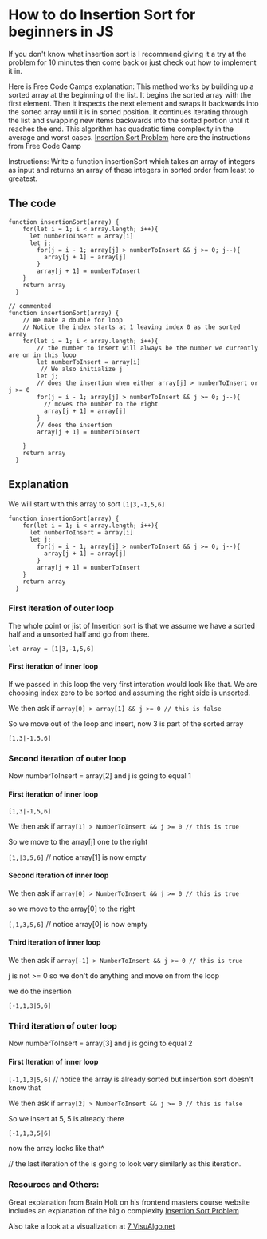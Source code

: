 # How to do Insertion Sort for beginners in JS

If you don't know what insertion sort is I recommend giving it a try at the problem for 10 minutes then come back or just check out how to implement it in.
 
Here is Free Code Camps explanation: 
This method works by building up a sorted array at the beginning of the list. It begins the sorted array with the first element. Then it inspects the next element and swaps it backwards into the sorted array until it is in sorted position. It continues iterating through the list and swapping new items backwards into the sorted portion until it reaches the end. This algorithm has quadratic time complexity in the average and worst cases. [Insertion Sort Problem](https://www.freecodecamp.org/learn/coding-interview-prep/algorithms/implement-insertion-sort) here are the instructions from Free Code Camp 

Instructions: Write a function insertionSort which takes an array of integers as input and returns an array of these integers in sorted order from least to greatest.

## The code

``` 
function insertionSort(array) {
    for(let i = 1; i < array.length; i++){
      let numberToInsert = array[i]
      let j;
        for(j = i - 1; array[j] > numberToInsert && j >= 0; j--){
          array[j + 1] = array[j]
        }
        array[j + 1] = numberToInsert
    }
    return array
  }

// commented
function insertionSort(array) {
    // We make a double for loop
    // Notice the index starts at 1 leaving index 0 as the sorted array
    for(let i = 1; i < array.length; i++){
        // the number to insert will always be the number we currently are on in this loop
        let numberToInsert = array[i]
         // We also initialize j
        let j;
        // does the insertion when either array[j] > numberToInsert or j >= 0
        for(j = i - 1; array[j] > numberToInsert && j >= 0; j--){
          // moves the number to the right
          array[j + 1] = array[j]
        }
        // does the insertion
        array[j + 1] = numberToInsert

    }
    return array
  }

```
## Explanation

We will start with this array to sort `[1|3,-1,5,6]`

```
function insertionSort(array) {
    for(let i = 1; i < array.length; i++){
      let numberToInsert = array[i]
      let j;
        for(j = i - 1; array[j] > numberToInsert && j >= 0; j--){
          array[j + 1] = array[j]
        }
        array[j + 1] = numberToInsert
    }
    return array
  }

```
### First iteration of outer loop

The whole point or jist of Insertion sort is that we assume we have a sorted half and a unsorted half and go from there.

`let array = [1|3,-1,5,6]`

#### First iteration of inner loop

If we passed in this loop the very first interation would look like that. We are choosing index zero to be sorted and assuming the right side is unsorted.

We then ask if `array[0] > array[1] && j >= 0 // this is false`


So we move out of the loop and insert, now 3 is part of the sorted array

`[1,3|-1,5,6]`

### Second iteration of outer loop
Now numberToInsert = array[2] and j is going to equal 1
#### First iteration of inner loop 

`[1,3|-1,5,6]`

We then ask if `array[1] > NumberToInsert && j >= 0 // this is true`

So we move to the array[j] one to the right

`[1,|3,5,6]`
// notice array[1] is now empty

#### Second iteration of inner loop

We then ask if `array[0] > NumberToInsert && j >= 0 // this is true`

so we move to the array[0] to the right

`[,1,3,5,6]`
// notice array[0] is now empty

#### Third iteration of inner loop
We then ask if `array[-1] > NumberToInsert && j >= 0 // this is true`

j is not >= 0 so we don't do anything and move on from the loop

we do the insertion 

`[-1,1,3|5,6]`

### Third iteration of outer loop
Now numberToInsert = array[3] and j is going to equal 2
#### First Iteration of inner loop
`[-1,1,3|5,6]` // notice the array is already sorted but insertion sort doesn't know that

We then ask if `array[2] > NumberToInsert && j >= 0 // this is false`

So we insert at 5, 5 is already there

`[-1,1,3,5|6]`

now the array looks like that^

// the last iteration of the is going to look very similarly as this iteration.


### Resources and Others:

Great explanation from Brain Holt on his frontend masters course website includes an explanation of the big o complexity [Insertion Sort Problem](https://btholt.github.io/complete-intro-to-computer-science/insertion-sort)

Also take a look at a visualization at [7 VisuAlgo.net](https://www.freecodecamp.org/learn/coding-interview-prep/algorithms/implement-insertion-sort)